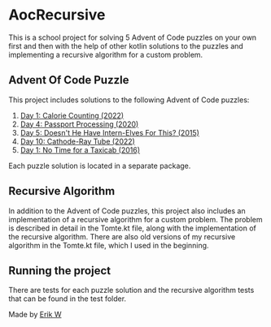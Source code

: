 # AocRecursive

This is a school project for solving 5 Advent of Code puzzles on your own first and then with the help of other kotlin solutions to the puzzles and implementing a recursive algorithm for a custom problem.

## Advent Of Code Puzzle

This project includes solutions to the following Advent of Code puzzles:

1.  [Day 1: Calorie Counting (2022)](https://adventofcode.com/2022/day/1)
2.  [Day 4: Passport Processing (2020)](https://adventofcode.com/2020/day/4)
3.  [Day 5: Doesn't He Have Intern-Elves For This? (2015)](https://adventofcode.com/2015/day/5)
4.  [Day 10: Cathode-Ray Tube (2022)](https://adventofcode.com/2022/day/10)
5.  [Day 1: No Time for a Taxicab (2016)](https://adventofcode.com/2016/day/1)<br />

Each puzzle solution is located in a separate package.

## Recursive Algorithm

In addition to the Advent of Code puzzles, this project also includes an implementation of a recursive algorithm for a custom problem. 
The problem is described in detail in the Tomte.kt file, along with the implementation of the recursive algorithm. 
There are also old versions of my recursive algorithm in the Tomte.kt file, which I used in the beginning.

## Running the project

There are tests for each puzzle solution and the recursive algorithm tests that can be found in the test folder.

Made by [Erik W](https://github.com/knottem/)